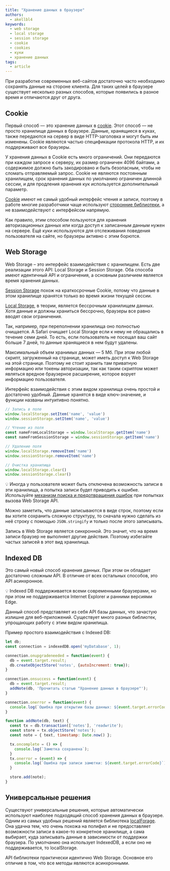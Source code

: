 ```yaml
---
title: "Хранение данных в браузере"
authors:
  - akellbl4
keywords:
  - web storage
  - local storage
  - session storage
  - cookie
  - cookies
  - куки
  - хранение данных
tags:
  - article
---
```


При разработке современных веб-сайтов достаточно часто необходимо сохранять данные на стороне клиента. Для таких целей в браузере существует несколько разных способов, которые появились в разное время и отличаются друг от друга.

## Cookie

Первый способ — это хранение данных в [cookie](/js/cookie/). Этот способ — не просто хранилище данных в браузере. Данные, хранящиеся в куках, также передаются на сервер в виде HTTP-заголовка и могут быть им изменены. Cookie являются частью спецификации протокола HTTP, и их поддерживают все браузеры.

У хранения данных в Cookie есть много ограничений. Они передаются при каждом запросе к серверу, их размер ограничен 4096 байтами, а содержимое должно быть закодировано и быть безопасным, чтобы не сломать отправляемый запрос. Cookie не являются постоянным хранилищем, срок хранения данных по умолчанию ограничен длинной сессии, и для продления хранения кук используется дополнительный параметр.

[Cookie](/js/cookie/) имеют не самый удобный интерфейс чтения и записи, поэтому в работе многие разработчики чаще используют [сторонние библиотеки](/js/cookie/#practice), а не взаимодействуют с интерфейсом напрямую.

Как правило, этим способом пользуются для хранения авторизационных данных или когда доступ к записанным данным нужен на сервере. Ещё куки используются для отслеживания поведения пользователя на сайте, но браузеры активно с этим борются.

## Web Storage

Web Storage – это интерфейс взаимодействия с хранилищем. Есть две реализации этого API: Local Storage и Session Storage. Оба способа имеют идентичный API и ограничения, а основным различием является время хранения данных.

[Session Storage](/js/session-storage/) похож на краткосрочные Cookie, потому что данные в этом хранилище хранятся только во время жизни текущей сессии.

[Local Storage](/js/local-storage), в теории, является бессрочным хранилищем данных. Хотя данные и должны храниться бессрочно, браузеры все равно вводят свои ограничения.

Так, например, при переполнении хранилища оно полностью очищается. А Safari очищает Local Storage если к нему не обращались в течение семи дней. То есть, если пользователь не посещал ваш сайт больше 7 дней, то данные хранящиеся в нем будут удалены.

Максимальный объем хранимых данных — 5 Мб. При этом любой скрипт, загруженный на странице, может иметь доступ к Web Storage на этой странице. Поэтому не стоит хранить там приватную информацию или токены авторизации, так как таким скриптом может являться вредное браузерное расширение, которое ворует информацию пользователя.

Интерфейс взаимодействия с этим видом хранилища очень простой и достаточно удобный. Данные хранятся в виде ключ-значение, и функции названы интуитивно понятно.

```js
// Запись в поле
window.localStorage.setItem('name', 'value')
window.sessionStorage.setItem('name', 'value')

// Чтение из поля
const nameFromLocalStorage = window.localStorage.getItem('name')
const nameFromSessionStorage = window.sessionStorage.getItem('name')

// Удаление поля
window.localStorage.removeItem('name')
window.sessionStorage.removeItem('name')

// Очистка хранилища
window.localStorage.clear()
window.sessionStorage.clear()
```

<aside>

💡 Иногда у пользователя может быть отключена возможность записи в эти хранилища, а попытка записи будет приводить к ошибке. Используйте [механизм поиска и предотвращения ошибок](/js/local-storage/#в-работе) при попытках вызова Web Storage API.

</aside>

Можно заметить, что данные записываются в виде строк, поэтому если вы хотите сохранить сложную структуру, то сначала нужно сделать из неё строку с помощью `JSON.stringify` и только после этого записывать.

Запись в Web Storage является синхронной. Это значит, что на время записи браузер не выполняет другие действия. Поэтому избегайте частых записей в этот вид хранилища.

## Indexed DB

Это самый новый способ хранения данных. При этом он обладает достаточно сложным API. В отличие от всех остальных способов, это API асинхронное.

<aside>

💡 Indexed DB поддерживается всеми современными браузерами, но при этом не поддерживается Internet Explorer и ранними версиями Edge.

</aside>

Данный способ представляет из себя API базы данных, что зачастую излишне для веб-приложений. Существует много разных библиотек, упрощающих работу с этим видом хранилища.

Пример простого взаимодействия с Indexed DB:

```js
let db;
const connection = indexedDB.open('myDatabase', 1);

connection.onupgradeneeded = function(event) {
  db = event.target.result;
  db.createObjectStore('notes', {autoIncrement: true});
}

connection.onsuccess = function(event) {
  db = event.target.result;
  addNote(db, 'Прочитать статью "Хранение данных в браузере"');
}

connection.onerror = function(event) {
  console.log(`Ошибка при открытии базы данных: ${event.target.errorCode}`);
}

function addNote(db, text) {
  const tx = db.transaction(['notes'], 'readwrite');
  const store = tx.objectStore('notes');
  const note = { text, timestamp: Date.now() };

  tx.oncomplete = () => {
    console.log(`Заметка сохранена`);
  }
  tx.onerror = (event) => {
    console.log(`Ошибка при записи заметки: ${event.target.errorCode}`);
  }

  store.add(note);
}

```

## Универсальные решения

Существуют универсальные решения, которые автоматически используют наиболее подходящий способ хранения данных в браузере. Одним из самых удобных решений является библиотека [localForage](https://localforage.github.io/localForage/). Она удачна тем, что очень похожа на полифил и не предоставляет возможности записи в какое-то конкретное хранилище, а сама выбирает, куда записывать данные в зависимости от поддержки браузера. По умолчанию она использует IndexedDB, а если оно не поддерживается, то localStorage.

API библиотеки практически идентично Web Storage. Основное его отличие в том, что все методы являются асинхронными.
